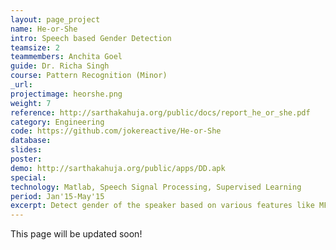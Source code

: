 ```yaml
---
layout: page_project
name: He-or-She
intro: Speech based Gender Detection
teamsize: 2
teammembers: Anchita Goel
guide: Dr. Richa Singh
course: Pattern Recognition (Minor)
_url: 
projectimage: heorshe.png
weight: 7
reference: http://sarthakahuja.org/public/docs/report_he_or_she.pdf
category: Engineering
code: https://github.com/jokereactive/He-or-She
database:
slides: 
poster: 
demo: http://sarthakahuja.org/public/apps/DD.apk
special:
technology: Matlab, Speech Signal Processing, Supervised Learning
period: Jan'15-May'15
excerpt: Detect gender of the speaker based on various features like MFCC, pitch, short-time energy, energy entropy, zero-crossing rate and spectral centroid. We also implemented an android application to detect gender based on the pitch of a person's voice. Uses different kinds of filters (mean, median, mode). The former uses a machine learning approach while the latter is a more direct and naive approach. 
---
```

This page will be updated soon!